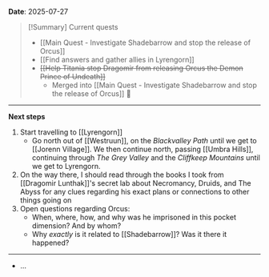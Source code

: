 **Date**: 2025-07-27

> [!Summary] Current quests
> - [[Main Quest - Investigate Shadebarrow and stop the release of Orcus]]
> - [[Find answers and gather allies in Lyrengorn]]
> - ~~[[Help Titania stop Dragomir from releasing Orcus the Demon Prince of Undeath]]~~
> 	- Merged into [[Main Quest - Investigate Shadebarrow and stop the release of Orcus]] 🔀

---
**Next steps**
1. Start travelling to [[Lyrengorn]]
	- Go north out of [[Westruun]], on the *Blackvalley Path* until we get to [[Jorenn Village]]. We then continue north, passing [[Umbra Hills]], continuing through *The Grey Valley* and the *Cliffkeep Mountains* until we get to Lyrengorn.
2. On the way there, I should read through the books I took from [[Dragomir Lunthak]]'s secret lab about Necromancy, Druids, and The Abyss for any clues regarding his exact plans or connections to other things going on
3. Open questions regarding Orcus:
	- When, where, how, and why was he imprisoned in this pocket dimension? And by whom?
	- Why *exactly* is it related to [[Shadebarrow]]? Was it there it happened?
---
- ...